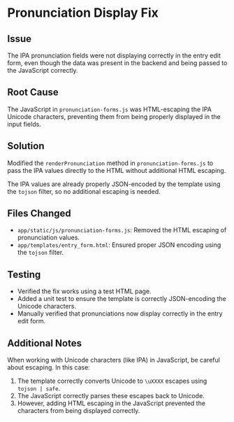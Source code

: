 # Pronunciation Display Fix

## Issue

The IPA pronunciation fields were not displaying correctly in the entry edit form, even though the data was present in the backend and being passed to the JavaScript correctly.

## Root Cause

The JavaScript in `pronunciation-forms.js` was HTML-escaping the IPA Unicode characters, preventing them from being properly displayed in the input fields.

## Solution

Modified the `renderPronunciation` method in `pronunciation-forms.js` to pass the IPA values directly to the HTML without additional HTML escaping.

The IPA values are already properly JSON-encoded by the template using the `tojson` filter, so no additional escaping is needed.

## Files Changed

- `app/static/js/pronunciation-forms.js`: Removed the HTML escaping of pronunciation values.
- `app/templates/entry_form.html`: Ensured proper JSON encoding using the `tojson` filter.

## Testing

- Verified the fix works using a test HTML page.
- Added a unit test to ensure the template is correctly JSON-encoding the Unicode characters.
- Manually verified that pronunciations now display correctly in the entry edit form.

## Additional Notes

When working with Unicode characters (like IPA) in JavaScript, be careful about escaping. In this case:

1. The template correctly converts Unicode to `\uXXXX` escapes using `tojson | safe`.
2. The JavaScript correctly parses these escapes back to Unicode.
3. However, adding HTML escaping in the JavaScript prevented the characters from being displayed correctly.
